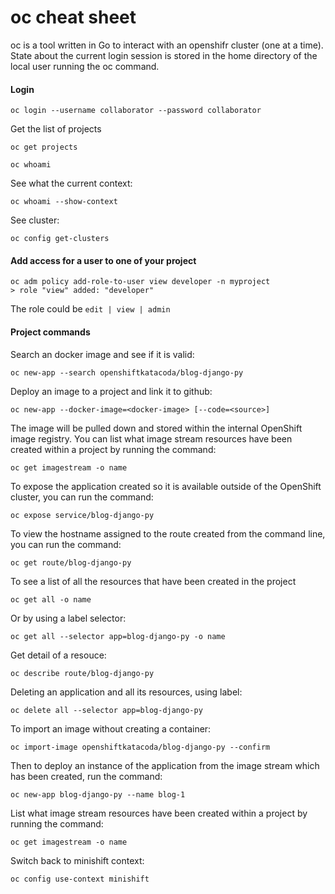 # oc cheat sheet 

oc is a tool written in Go to interact with an openshifr cluster (one at a time). State about the current login session is stored in the home directory of the local user running the oc command.

#### Login

```
oc login --username collaborator --password collaborator
```

Get the list of projects

```
oc get projects
```

```
oc whoami
```

See what the current context: 
```
oc whoami --show-context
```

See cluster:

```
oc config get-clusters
```

#### Add access for a user to one of your project

```
oc adm policy add-role-to-user view developer -n myproject
> role "view" added: "developer"
```


The role could be `edit | view | admin`

#### Project commands

Search an docker image and see if it is valid:
```
oc new-app --search openshiftkatacoda/blog-django-py
```

Deploy an image to a project and link it to github:
```
oc new-app --docker-image=<docker-image> [--code=<source>]
```

The image will be pulled down and stored within the internal OpenShift image registry. You can list what image stream resources have been created within a project by running the command:

```
oc get imagestream -o name
``` 

To expose the application created so it is available outside of the OpenShift cluster, you can run the command:
```
oc expose service/blog-django-py
```

To view the hostname assigned to the route created from the command line, you can run the command:

```
oc get route/blog-django-py
```

To see a list of all the resources that have been created in the project
```
oc get all -o name
```

Or by using a label selector: 
```
oc get all --selector app=blog-django-py -o name
```

Get detail of a resouce:
```
oc describe route/blog-django-py
```

Deleting an application and all its resources, using label:
```
oc delete all --selector app=blog-django-py
```

To import an image without creating a container: 
```
oc import-image openshiftkatacoda/blog-django-py --confirm
```

Then to deploy an instance of the application from the image stream which has been created, run the command:
```
oc new-app blog-django-py --name blog-1
```

List what image stream resources have been created within a project by running the command:

```
oc get imagestream -o name
```

Switch back to minishift context:

```
oc config use-context minishift
```




